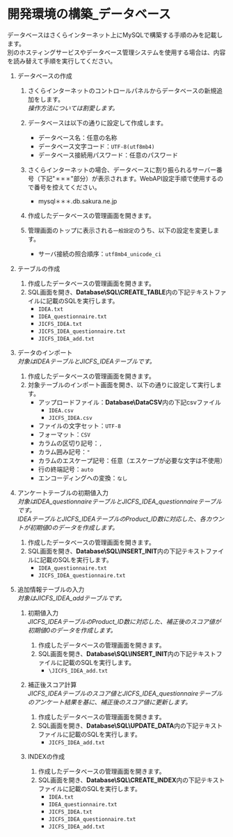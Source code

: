 # 開発環境の構築\_データベース

データベースはさくらインターネット上にMySQLで構築する手順のみを記載します。  
別のホスティングサービスやデータベース管理システムを使用する場合は、内容を読み替えて手順を実行してください。

1. データベースの作成

   1. さくらインターネットのコントロールパネルからデータベースの新規追加をします。  
      _操作方法については割愛します。_

   2. データベースは以下の通りに設定して作成します。
      * データベース名：任意の名称
      * データベース文字コード：`UTF-8(utf8mb4)`
      * データベース接続用パスワード：任意のパスワード

   3. さくらインターネットの場合、データベースに割り振られるサーバー番号（下記"`＊＊＊`"部分）が表示されます。WebAPI設定手順で使用するので番号を控えてください。
      * mysql`＊＊＊`.db.sakura.ne.jp

   4. 作成したデータベースの管理画面を開きます。

   5. 管理画面のトップに表示される`一般設定`のうち、以下の設定を変更します。
      * サーバ接続の照合順序：`utf8mb4_unicode_ci`

2. テーブルの作成
   1. 作成したデータベースの管理画面を開きます。
   2. SQL画面を開き、**Database\\SQL\\CREATE_TABLE**内の下記テキストファイルに記載のSQLを実行します。
      * `IDEA.txt`
      * `IDEA_questionnaire.txt`
      * `JICFS_IDEA.txt`
      * `JICFS_IDEA_questionnaire.txt`
      * `JICFS_IDEA_add.txt`

3. データのインポート  
   _対象はIDEAテーブルとJICFS_IDEAテーブルです。_

   1. 作成したデータベースの管理画面を開きます。
   2. 対象テーブルのインポート画面を開き、以下の通りに設定して実行します。
      * アップロードファイル：**Database\\DataCSV**内の下記csvファイル
        * `IDEA.csv`
        * `JICFS_IDEA.csv`
      * ファイルの文字セット：`UTF-8`
      * フォーマット：`CSV`
      * カラムの区切り記号：`,`
      * カラム囲み記号：`"`
      * カラムのエスケープ記号：任意（エスケープが必要な文字は不使用）
      * 行の終端記号：`auto`
      * エンコーディングへの変換：`なし`

4. アンケートテーブルの初期値入力  
   _対象はIDEA_questionnaireテーブルとJICFS_IDEA_questionnaireテーブルです。  
   IDEAテーブルとJICFS_IDEAテーブルのProduct_ID数に対応した、各カウントが初期値0のデータを作成します。_

   1. 作成したデータベースの管理画面を開きます。
   2. SQL画面を開き、**Database\\SQL\\INSERT_INIT**内の下記テキストファイルに記載のSQLを実行します。
      * `IDEA_questionnaire.txt`
      * `JICFS_IDEA_questionnaire.txt`

5. 追加情報テーブルの入力  
   _対象はJICFS_IDEA_addテーブルです。_

   1. 初期値入力  
      _JICFS_IDEAテーブルのProduct_ID数に対応した、補正後のスコア値が初期値0のデータを作成します。_

      1. 作成したデータベースの管理画面を開きます。
      2. SQL画面を開き、**Database\\SQL\\INSERT_INIT**内の下記テキストファイルに記載のSQLを実行します。
         * `\JICFS_IDEA_add.txt`

   2. 補正後スコア計算  
      _JICFS_IDEAテーブルのスコア値とJICFS_IDEA_questionnaireテーブルのアンケート結果を基に、補正後のスコア値に更新します。_

      1. 作成したデータベースの管理画面を開きます。
      2. SQL画面を開き、**Database\\SQL\\UPDATE_DATA**内の下記テキストファイルに記載のSQLを実行します。
         * `JICFS_IDEA_add.txt`

   3. INDEXの作成
      1. 作成したデータベースの管理画面を開きます。
      2. SQL画面を開き、**Database\\SQL\\CREATE_INDEX**内の下記テキストファイルに記載のSQLを実行します。
         * `IDEA.txt`
         * `IDEA_questionnaire.txt`
         * `JICFS_IDEA.txt`
         * `JICFS_IDEA_questionnaire.txt`
         * `JICFS_IDEA_add.txt`
